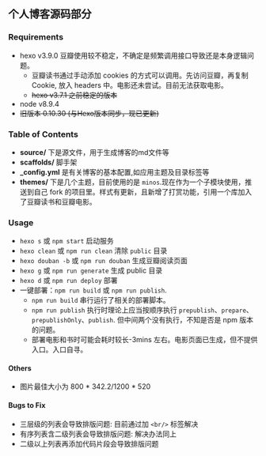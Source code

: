 ## 个人博客源码部分

### Requirements

* hexo v3.9.0 豆瓣使用较不稳定，不确定是频繁调用接口导致还是本身逻辑问题。
  * 豆瓣读书通过手动添加 cookies 的方式可以调用。先访问豆瓣，再复制 Cookie, 放入 headers 中。电影还未尝试。目前无法获取电影。
  * ~~hexo v3.7.1 之前稳定的版本~~
* node v8.9.4
* ~~旧版本 0.10.30 (与Hexo版本同步，现已更新)~~

### Table of Contents

* **source/** 下是源文件，用于生成博客的md文件等
* **scaffolds/** 脚手架
* **_config.yml** 是有关博客的基本配置,如应用主题及目录标签等
* **themes/** 下是几个主题，目前使用的是 `minos`.现在作为一个子模块使用，推送到自己 fork 的项目里。样式有更新，且新增了打赏功能，引用一个库加入了豆瓣读书和豆瓣电影。

### Usage

* `hexo s` 或 `npm start` 启动服务
* `hexo clean` 或 `npm run clean` 清除 `public` 目录
* `hexo douban -b` 或 `npm run douban` 生成豆瓣阅读页面
* `hexo g` 或 `npm run generate` 生成 public 目录
* `hexo d` 或 `npm run deploy` 部署
* 一键部署：`npm run build` 或 `npm run publish`.
  * `npm run build` 串行运行了相关的部署脚本。
  * `npm run publish` 执行时理论上应当按顺序执行 `prepublish`、`prepare`、`prepublishOnly`、`publish`. 但中间两个没有执行，不知是否是 npm 版本的问题。
  * 部署电影和书时可能会耗时较长-3mins 左右。电影页面已生成，但不提供入口。入口自寻。

#### Others

* 图片最佳大小为 800 * 342.2/1200 * 520

#### Bugs to Fix

* 三层级的列表会导致排版问题: 目前通过加 `<br/>` 标签解决
* 有序列表含二级列表会导致排版问题: 解决办法同上
* 二级以上列表再添加代码片段会导致排版问题
